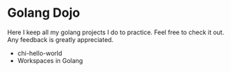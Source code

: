 # Golang Dojo

Here I keep all my golang projects I do to practice. Feel free to check it out.
Any feedback is greatly appreciated.

* chi-hello-world
* Workspaces in Golang


